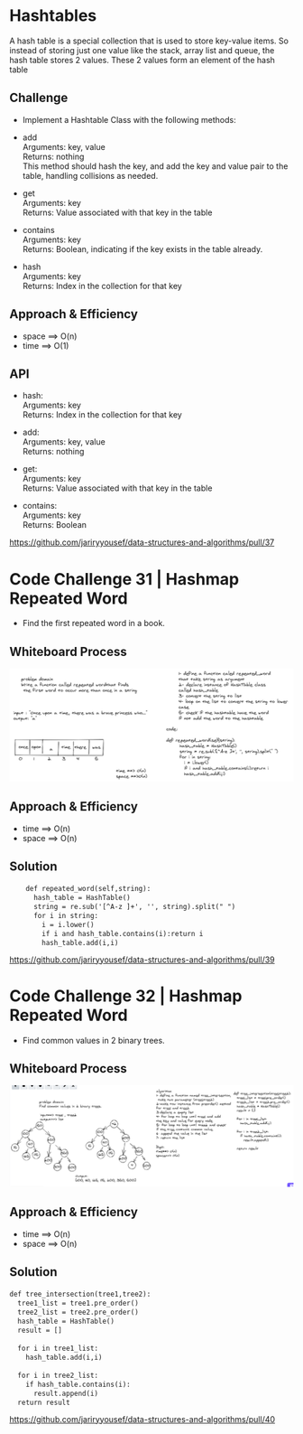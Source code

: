 # Hashtables
A hash table is a special collection that is used to store key-value items. So instead of storing just one value like the stack, array list and queue, the hash table stores 2 values. These 2 values form an element of the hash table

## Challenge
- Implement a Hashtable Class with the following methods:

- add  
  Arguments: key, value  
  Returns: nothing  
  This method should hash the key, and add the key and value pair to the table, handling collisions as needed.  

- get  
  Arguments: key  
  Returns: Value associated with that key in the table  

- contains  
  Arguments: key  
  Returns: Boolean, indicating if the key exists in the table already.  

- hash  
    Arguments: key  
    Returns: Index in the collection for that key  

## Approach & Efficiency  
- space ==> O(n)
- time ==> O(1)

## API

- hash:  
    Arguments: key  
    Returns: Index in the collection for that key  

- add:  
  Arguments: key, value  
  Returns: nothing  

- get:  
  Arguments: key  
  Returns: Value associated with that key in the table  

- contains:  
  Arguments: key  
  Returns: Boolean


https://github.com/jariryyousef/data-structures-and-algorithms/pull/37

# Code Challenge 31 | Hashmap Repeated Word
- Find the first repeated word in a book.


## Whiteboard Process
![](CodeCh31.PNG)

## Approach & Efficiency
- time ==> O(n)
- space ==> O(n)

## Solution
```
    def repeated_word(self,string):
      hash_table = HashTable()
      string = re.sub('[^A-z ]+', '', string).split(" ")
      for i in string:
        i = i.lower()
        if i and hash_table.contains(i):return i
        hash_table.add(i,i)

```
https://github.com/jariryyousef/data-structures-and-algorithms/pull/39




# Code Challenge 32 | Hashmap Repeated Word
- Find common values in 2 binary trees.


## Whiteboard Process
![](CC32.PNG)

## Approach & Efficiency
- time ==> O(n)
- space ==> O(n)

## Solution
```
def tree_intersection(tree1,tree2):
  tree1_list = tree1.pre_order()
  tree2_list = tree2.pre_order()
  hash_table = HashTable()
  result = []
  
  for i in tree1_list:
    hash_table.add(i,i)
  
  for i in tree2_list:
    if hash_table.contains(i):
      result.append(i)
  return result

```
https://github.com/jariryyousef/data-structures-and-algorithms/pull/40